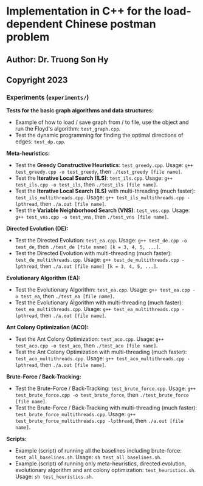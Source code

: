 # Implementation in C++ for the load-dependent Chinese postman problem
## Author: Dr. Truong Son Hy
## Copyright 2023


### Experiments (```experiments/```)

**Tests for the basic graph algorithms and data structures:**
* Example of how to load / save graph from / to file, use the object and run the Floyd's algorithm: ```test_graph.cpp```.
* Test the dynamic programming for finding the optimal directions of edges: ```test_dp.cpp```.

**Meta-heuristics:**
* Test the **Greedy Constructive Heuristics**: ```test_greedy.cpp```. Usage: ```g++ test_greedy.cpp -o test_greedy```, then ```./test_greedy [file name]```.
* Test the **Iterative Local Search (ILS)**: ```test_ils.cpp```. Usage: ```g++ test_ils.cpp -o test_ils```, then ```./test_ils [file name]```.
* Test the **Iterative Local Search (ILS)** with multi-threading (much faster): ```test_ils_multithreads.cpp```. Usage: ```g++ test_ils_multithreads.cpp -lpthread```, then ```./a.out [file name]```.
* Test the **Variable Neighborhood Search (VNS)**: ```test_vns.cpp```. Usage: ```g++ test_vns.cpp -o test_vns```, then ```./test_vns [file name]```.

**Directed Evolution (DE):**
* Test the Directed Evolution: ```test_ea.cpp```. Usage: ```g++ test_de.cpp -o test_de```, then ```./test_de [file name] [k = 3, 4, 5, ...]```.
* Test the Directed Evolution with multi-threading (much faster): ```test_de_multithreads.cpp```. Usage: ```g++ test_de_multithreads.cpp -lpthread```, then ```./a.out [file name] [k = 3, 4, 5, ...]```.

**Evolutionary Algorithm (EA):**
* Test the Evolutionary Algorithm: ```test_ea.cpp```. Usage: ```g++ test_ea.cpp -o test_ea```, then ```./test_ea [file name]```.
* Test the Evolutionary Algorithm with multi-threading (much faster): ```test_ea_multithreads.cpp```. Usage: ```g++ test_ea_multithreads.cpp -lpthread```, then ```./a.out [file name]```.

**Ant Colony Optimization (ACO):**
* Test the Ant Colony Optimization: ```test_aco.cpp```. Usage: ```g++ test_aco.cpp -o test_aco```, then ```./test_aco [file name]```.
* Test the Ant Colony Optimization with multi-threading (much faster): ```test_aco_multithreads.cpp```. Usage: ```g++ test_aco_multithreads.cpp -lpthread```, then ```./a.out [file name]```.

**Brute-Force / Back-Tracking:**
* Test the Brute-Force / Back-Tracking: ```test_brute_force.cpp```. Usage: ```g++ test_brute_force.cpp -o test_brute_force```, then ```./test_brute_force [file name]```.
* Test the Brute-Force / Back-Tracking with multi-threading (much faster): ```test_brute_force_multithreads.cpp```. Usage: ```g++ test_brute_force_multithreads.cpp -lpthread```, then ```./a.out [file name]```.

**Scripts:**
* Example (script) of running all the baselines including brute-force: ```test_all_baselines.sh```. Usage: ```sh test_all_baselines.sh```.
* Example (script) of running only meta-heuristics, directed evolution, evolutionary algorithm and ant colony optimization: ```test_heuristics.sh```. Usage: ```sh test_heuristics.sh```.

